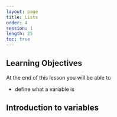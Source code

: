 ```yaml
---
layout: page
title: Lists
order: 4
session: 1
length: 25
toc: true
---
```


## Learning Objectives
At the end of this lesson you will be able to

- define what a variable is

## Introduction to variables

